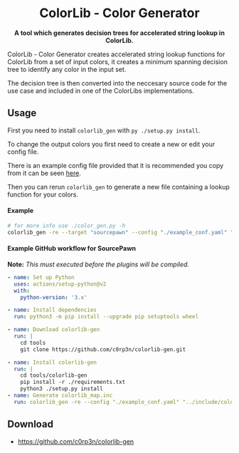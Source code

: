 <h1 align="center">
    ColorLib - Color Generator
</h1>
<p align="center">
    <strong>A tool which generates decision trees for accelerated string lookup
    in ColorLib.</strong>
</p>

ColorLib - Color Generator creates accelerated string lookup functions for
ColorLib from a set of input colors, it creates a minimum spanning decision tree
to identify any color in the input set.

The decision tree is then converted into the neccesary source code for the use
case and included in one of the ColorLibs implementations.

## Usage
First you need to install `colorlib_gen` with `py ./setup.py install`.

To change the output colors you first need to create a new or edit your config
file.

There is an example config file provided that it is recommended you copy from it
can be seen [here](example_conf.yaml).

Then you can rerun `colorlib_gen` to generate a new file containing a lookup
function for your colors.

#### Example
```bash
# for more info use ./color_gen.py -h
colorlib_gen -re --target "sourcepawn" --config "./example_conf.yaml" "./colorlib_map.inc"
```

#### Example GitHub workflow for SourcePawn
__Note:__ _This must executed before the plugins will be compiled._
```yaml
- name: Set up Python
  uses: actions/setup-python@v2
  with:
    python-version: '3.x'

- name: Install dependencies
  run: python3 -m pip install --upgrade pip setuptools wheel

- name: Download colorlib-gen
  run: |
    cd tools
    git clone https://github.com/c0rp3n/colorlib-gen.git

- name: Install colorlib-gen
  run: |
    cd tools/colorlib-gen
    pip install -r ./requirements.txt
    python3 ./setup.py install
- name: Generate colorlib_map.inc
  run: colorlib_gen -re --config "./example_conf.yaml" "../include/colorlib_map.inc"
```

## Download
 - https://github.com/c0rp3n/colorlib-gen
